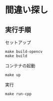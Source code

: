 # 間違い探し

## 実行手順
セットアップ
```
make build-opencv
make build
```
コンテナの起動
```
make up
```
実行
```
make run-cpp
```
